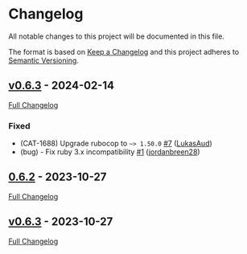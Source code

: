 <!-- markdownlint-disable MD024 -->
# Changelog

All notable changes to this project will be documented in this file.

The format is based on [Keep a Changelog](http://keepachangelog.com/en/1.0.0/) and this project adheres to [Semantic Versioning](http://semver.org).

## [v0.6.3](https://github.com/puppetlabs/puppetfile-resolver/tree/v0.6.3) - 2024-02-14

[Full Changelog](https://github.com/puppetlabs/puppetfile-resolver/compare/0.6.2...v0.6.3)

### Fixed

- (CAT-1688) Upgrade rubocop to `~> 1.50.0` [#7](https://github.com/puppetlabs/puppetfile-resolver/pull/7) ([LukasAud](https://github.com/LukasAud))
- (bug) - Fix ruby 3.x incompatibility [#1](https://github.com/puppetlabs/puppetfile-resolver/pull/1) ([jordanbreen28](https://github.com/jordanbreen28))

## [0.6.2](https://github.com/puppetlabs/puppetfile-resolver/tree/0.6.2) - 2023-10-27

[Full Changelog](https://github.com/puppetlabs/puppetfile-resolver/compare/v0.6.3...0.6.2)

## [v0.6.3](https://github.com/puppetlabs/puppetfile-resolver/tree/v0.6.3) - 2023-10-27

[Full Changelog](https://github.com/puppetlabs/puppetfile-resolver/compare/09e7ba66d7d9b4345d2634c0db45488d4aedb7d2...v0.6.3)
